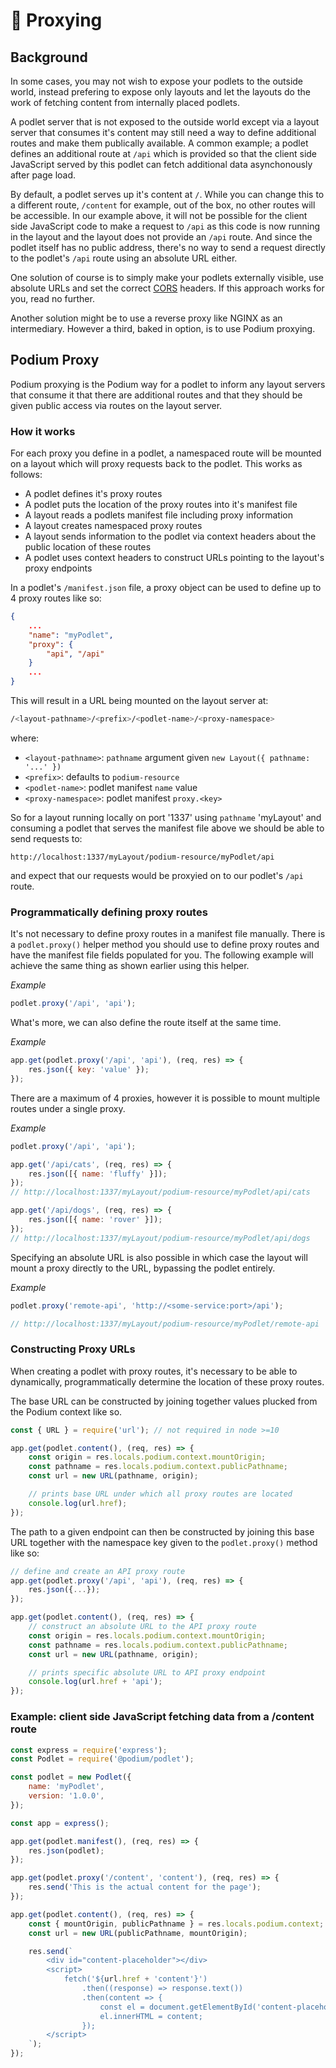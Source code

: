 # 🐠 Proxying

## Background

In some cases, you may not wish to expose your podlets to the outside world, instead prefering to expose only layouts and let the layouts do the work of fetching content from internally placed podlets.

A podlet server that is not exposed to the outside world except via a layout server that consumes it's content may still need a way to define additional routes and make them publically available. A common example; a podlet defines an additional route at `/api` which is provided so that the client side JavaScript served by this podlet can fetch additional data asynchonously after page load.

By default, a podlet serves up it's content at `/`. While you can change this to a different route, `/content` for example, out of the box, no other routes will be accessible. In our example above, it will not be possible for the client side JavaScript code to make a request to `/api` as this code is now running in the layout and the layout does not provide an `/api` route. And since the podlet itself has no public address, there's no way to send a request directly to the podlet's `/api` route using an absolute URL either.

One solution of course is to simply make your podlets externally visible, use absolute URLs and set the correct [CORS](https://developer.mozilla.org/en-US/docs/Web/HTTP/CORS) headers. If this approach works for you, read no further.

Another solution might be to use a reverse proxy like NGINX as an intermediary. However a third, baked in option, is to use Podium proxying.

## Podium Proxy

Podium proxying is the Podium way for a podlet to inform any layout servers that consume it that there are additional routes and that they should be given public access via routes on the layout server.

### How it works

For each proxy you define in a podlet, a namespaced route will be mounted on a layout which will proxy requests back to the podlet. This works as follows:

-   A podlet defines it's proxy routes
-   A podlet puts the location of the proxy routes into it's manifest file
-   A layout reads a podlets manifest file including proxy information
-   A layout creates namespaced proxy routes
-   A layout sends information to the podlet via context headers about the public location of these routes
-   A podlet uses context headers to construct URLs pointing to the layout's proxy endpoints

In a podlet's `/manifest.json` file, a proxy object can be used to define up to 4 proxy routes like so:

```json
{
    ...
    "name": "myPodlet",
    "proxy": {
        "api", "/api"
    }
    ...
}
```

This will result in a URL being mounted on the layout server at:

```bash
/<layout-pathname>/<prefix>/<podlet-name>/<proxy-namespace>
```

where:

-   `<layout-pathname>`: `pathname` argument given `new Layout({ pathname: '...' })`
-   `<prefix>`: defaults to `podium-resource`
-   `<podlet-name>`: podlet manifest `name` value
-   `<proxy-namespace>`: podlet manifest `proxy.<key>`

So for a layout running locally on port '1337' using `pathname` 'myLayout' and consuming a podlet that serves the manifest file above we should be able to send requests to:

`http://localhost:1337/myLayout/podium-resource/myPodlet/api`

and expect that our requests would be proxyied on to our podlet's `/api` route.

### Programmatically defining proxy routes

It's not necessary to define proxy routes in a manifest file manually. There is a `podlet.proxy()` helper method you should use to define proxy routes and have the manifest file fields populated for you. The following example will achieve the same thing as shown earlier using this helper.

_Example_

```js
podlet.proxy('/api', 'api');
```

What's more, we can also define the route itself at the same time.

_Example_

```js
app.get(podlet.proxy('/api', 'api'), (req, res) => {
    res.json({ key: 'value' });
});
```

There are a maximum of 4 proxies, however it is possible to mount multiple routes under a single proxy.

_Example_

```js
podlet.proxy('/api', 'api');

app.get('/api/cats', (req, res) => {
    res.json([{ name: 'fluffy' }]);
});
// http://localhost:1337/myLayout/podium-resource/myPodlet/api/cats

app.get('/api/dogs', (req, res) => {
    res.json([{ name: 'rover' }]);
});
// http://localhost:1337/myLayout/podium-resource/myPodlet/api/dogs
```

Specifying an absolute URL is also possible in which case the layout will mount a proxy directly to the URL, bypassing the podlet entirely.

_Example_

```js
podlet.proxy('remote-api', 'http://<some-service:port>/api');

// http://localhost:1337/myLayout/podium-resource/myPodlet/remote-api
```

### Constructing Proxy URLs

When creating a podlet with proxy routes, it's necessary to be able to dynamically, programmatically determine the location of these proxy routes.

The base URL can be constructed by joining together values plucked from the Podium context like so.

```js
const { URL } = require('url'); // not required in node >=10

app.get(podlet.content(), (req, res) => {
    const origin = res.locals.podium.context.mountOrigin;
    const pathname = res.locals.podium.context.publicPathname;
    const url = new URL(pathname, origin);

    // prints base URL under which all proxy routes are located
    console.log(url.href);
});
```

The path to a given endpoint can then be constructed by joining this base URL together with the namespace key given to the `podlet.proxy()` method like so:

```js
// define and create an API proxy route
app.get(podlet.proxy('/api', 'api'), (req, res) => {
    res.json({...});
});

app.get(podlet.content(), (req, res) => {
    // construct an absolute URL to the API proxy route
    const origin = res.locals.podium.context.mountOrigin;
    const pathname = res.locals.podium.context.publicPathname;
    const url = new URL(pathname, origin);

    // prints specific absolute URL to API proxy endpoint
    console.log(url.href + 'api');
});
```

### Example: client side JavaScript fetching data from a /content route

```js
const express = require('express');
const Podlet = require('@podium/podlet');

const podlet = new Podlet({
    name: 'myPodlet',
    version: '1.0.0',
});

const app = express();

app.get(podlet.manifest(), (req, res) => {
    res.json(podlet);
});

app.get(podlet.proxy('/content', 'content'), (req, res) => {
    res.send('This is the actual content for the page');
});

app.get(podlet.content(), (req, res) => {
    const { mountOrigin, publicPathname } = res.locals.podium.context;
    const url = new URL(publicPathname, mountOrigin);

    res.send(`
        <div id="content-placeholder"></div>
        <script>
            fetch('${url.href + 'content'}')
                .then((response) => response.text())
                .then(content => {
                    const el = document.getElementById('content-placeholder');
                    el.innerHTML = content;
                });
        </script>
    `);
});
```
